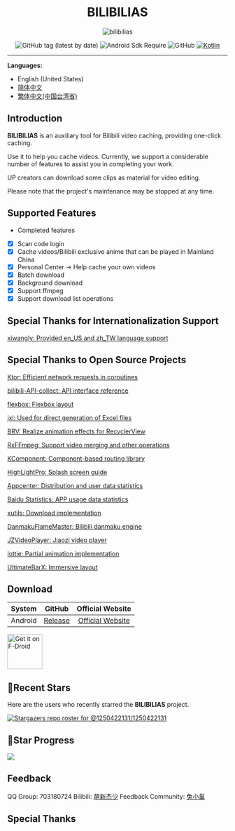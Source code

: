 <div align="center">


# BILIBILIAS

![bilibilias](https://socialify.git.ci/1250422131/bilibilias/image?description=1&descriptionEditable=%E4%BE%BF%E6%8D%B7%E7%9A%84%E7%BC%93%E5%AD%98B%E7%AB%99%E8%A7%86%E9%A2%91%E5%92%8C%E7%95%AA%E5%89%A7&font=Inter&forks=1&language=1&logo=https%3A%2F%2Fi0.hdslb.com%2Fbfs%2Fim_new%2F18b70b81972a79923f179106c406910a351201307.png&name=1&owner=1&pattern=Circuit%20Board&stargazers=1&theme=Auto)

![GitHub tag (latest by date)](https://img.shields.io/github/v/tag/1250422131/bilibilias?label=version)
![Android Sdk Require](https://img.shields.io/badge/android-5.0%2B-informational)
![GitHub](https://img.shields.io/github/license/1250422131/bilibilias)
[![Kotlin](https://img.shields.io/badge/kotlin-2.1.5-天枢-Beta-blue.svg?logo=kotlin)](http://kotlinlang.org)

</div>

---

**Languages:**
- English (United States)
- [简体中文](./README.md)
- [繁体中文(中国台湾省)](./README-zh_TW.md)

## Introduction

**BILIBILIAS** is an auxiliary tool for Bilibili video caching, providing one-click caching.

Use it to help you cache videos. Currently, we support a considerable number of features to assist you in completing your work.

UP creators can download some clips as material for video editing.

Please note that the project's maintenance may be stopped at any time.

## Supported Features

- Completed features
- [x] Scan code login
- [x] Cache videos/Bilibili exclusive anime that can be played in Mainland China
- [x] Personal Center -> Help cache your own videos
- [x] Batch download
- [x] Background download
- [x] Support ffmpeg
- [x] Support download list operations

## Special Thanks for Internationalization Support

[xiwangly: Provided en_US and zh_TW language support](https://github.com/xiwangly2)

## Special Thanks to Open Source Projects

[Ktor: Efficient network requests in coroutines](https://ktor.io/)

[bilibili-API-collect: API interface reference](https://github.com/SocialSisterYi/bilibili-API-collect)

[flexbox: Flexbox layout](https://github.com/google/flexbox-layout)

[jxl: Used for direct generation of Excel files](https://mvnrepository.com/artifact/net.sourceforge.jexcelapi/jxl/2.6.12)

[BRV: Realize animation effects for RecyclerView](https://github.com/liangjingkanji/BRV)

[RxFFmpeg: Support video merging and other operations](https://github.com/microshow/RxFFmpeg)

[KComponent: Component-based routing library](https://github.com/xiaojinzi123/KComponent)

[HighLightPro: Splash screen guide](https://github.com/hyy920109/HighLightPro)

[Appcenter: Distribution and user data statistics](https://appcenter.ms/)

[Baidu Statistics: APP usage data statistics](https://mtj.baidu.com/web/welcome/login)

[xutils: Download implementation](https://github.com/wyouflf/xUtils3)

[DanmakuFlameMaster: Bilibili danmaku engine](https://github.com/bilibili/DanmakuFlameMaster)

[JZVideoPlayer: Jiaozi video player](https://github.com/Jzvd/JZVideo)

[lottie: Partial animation implementation](https://github.com/airbnb/lottie-android)

[UltimateBarX: Immersive layout](https://github.com/Zackratos/UltimateBarX)

## Download

|   System    |                            GitHub                            |                  Official Website                   |
|:-------:|:------------------------------------------------------------:|:-------------------------------------:|
| Android | [Release](https://github.com/1250422131/bilibilias/releases) | [Official Website](https://api.misakamoe.com/app/) |

[<img src="https://fdroid.gitlab.io/artwork/badge/get-it-on.png"
    alt="Get it on F-Droid"
    height="80">](https://f-droid.org/packages/com.imcys.bilibilias)

## 🔭Recent Stars

Here are the users who recently starred the **BILIBILIAS** project.

[![Stargazers repo roster for @1250422131/1250422131](https://reporoster.com/stars/1250422131/bilibilias)](https://github.com/1250422131/bilibilias/stargazers)

## 🎢Star Progress

![](https://api.star-history.com/svg?repos=1250422131/bilibilias&type=Date)

## Feedback

QQ Group: 703180724
Bilibili: [萌新杰少](https://space.bilibili.com/351201307)
Feedback Community: [兔小巢](https://support.qq.com/product/337496)

## Special Thanks

